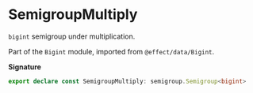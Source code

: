 # SemigroupMultiply

`bigint` semigroup under multiplication.

Part of the `Bigint` module, imported from `@effect/data/Bigint`.

**Signature**

```ts
export declare const SemigroupMultiply: semigroup.Semigroup<bigint>
```
